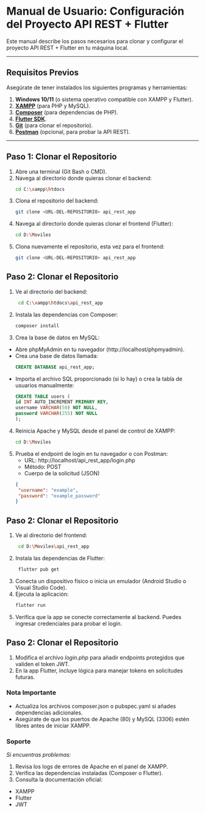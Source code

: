 # Manual de Usuario: Configuración del Proyecto API REST + Flutter

Este manual describe los pasos necesarios para clonar y configurar el proyecto API REST + Flutter en tu máquina local.

---

## **Requisitos Previos**

Asegúrate de tener instalados los siguientes programas y herramientas:

1. **Windows 10/11** (o sistema operativo compatible con XAMPP y Flutter).
2. [**XAMPP**](https://www.apachefriends.org/index.html) (para PHP y MySQL).
3. [**Composer**](https://getcomposer.org/) (para dependencias de PHP).
4. [**Flutter SDK**](https://flutter.dev/docs/get-started/install).
5. [**Git**](https://git-scm.com/) (para clonar el repositorio).
6. [**Postman**](https://www.postman.com/) (opcional, para probar la API REST).

---

## **Paso 1: Clonar el Repositorio**

1. Abre una terminal (Git Bash o CMD).
2. Navega al directorio donde quieras clonar el backend:
   ```bash
   cd C:\xampp\htdocs
3. Clona el repositorio del backend:
   ```bash
   git clone <URL-DEL-REPOSITORIO> api_rest_app
4. Navega al directorio donde quieras clonar el frontend (Flutter):
   ```bash
   cd D:\Moviles
5. Clona nuevamente el repositorio, esta vez para el frontend:
   ```bash
   git clone <URL-DEL-REPOSITORIO> api_rest_app
   
## **Paso 2: Clonar el Repositorio**

1. Ve al directorio del backend:
   ```bash
    cd C:\xampp\htdocs\api_rest_app
2. Instala las dependencias con Composer:
   ```bash
   composer install
3. Crea la base de datos en MySQL:
  * Abre phpMyAdmin en tu navegador (http://localhost/phpmyadmin).
  * Crea una base de datos llamada:
     ```sql
     CREATE DATABASE api_rest_app;
  * Importa el archivo SQL proporcionado (si lo hay) o crea la tabla de usuarios manualmente:
    ```sql
    CREATE TABLE users (
    id INT AUTO_INCREMENT PRIMARY KEY,
    username VARCHAR(50) NOT NULL,
    password VARCHAR(255) NOT NULL
    );
4. Reinicia Apache y MySQL desde el panel de control de XAMPP:
   ```bash
   cd D:\Moviles
5. Prueba el endpoint de login en tu navegador o con Postman:
   * URL: http://localhost/api_rest_app/login.php
   * Método: POST
   * Cuerpo de la solicitud (JSON)
   ```json
   {
    "username": "example",
    "password": "example_password"
   }
## **Paso 2: Clonar el Repositorio**
1. Ve al directorio del frontend:
   ```bash
    cd D:\Moviles\api_rest_app
2. Instala las dependencias de Flutter:
   ```bash
    flutter pub get
3. Conecta un dispositivo físico o inicia un emulador (Android Studio o Visual Studio Code).
4. Ejecuta la aplicación:
   ```bash
   flutter run
5. Verifica que la app se conecte correctamente al backend. Puedes ingresar credenciales para probar el login. 
## **Paso 2: Clonar el Repositorio**
1. Modifica el archivo _login.php_ para añadir endpoints protegidos que validen el token JWT.
2. En la app Flutter, incluye lógica para manejar tokens en solicitudes futuras.

### Nota Importante
* Actualiza los archivos composer.json o pubspec.yaml si añades dependencias adicionales.
* Asegúrate de que los puertos de Apache (80) y MySQL (3306) estén libres antes de iniciar XAMPP.

### Soporte
*Si encuentras problemas:*

1. Revisa los logs de errores de Apache en el panel de XAMPP.
2. Verifica las dependencias instaladas (Composer o Flutter).
3. Consulta la documentación oficial:
  * XAMPP
  * Flutter
  * JWT
